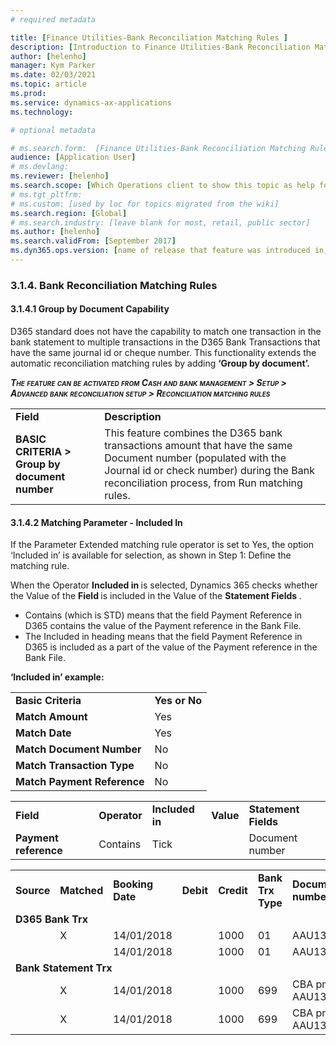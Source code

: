 ```yaml
---
# required metadata

title: [Finance Utilities-Bank Reconciliation Matching Rules ]
description: [Introduction to Finance Utilities-Bank Reconciliation Matching Rules]
author: [helenho]
manager: Kym Parker
ms.date: 02/03/2021
ms.topic: article
ms.prod: 
ms.service: dynamics-ax-applications
ms.technology: 

# optional metadata

# ms.search.form:  [Finance Utilities-Bank Reconciliation Matching Rules ]
audience: [Application User]
# ms.devlang: 
ms.reviewer: [helenho]
ms.search.scope: [Which Operations client to show this topic as help for, to be set by content strategist, see list here: https://microsoft.sharepoint.com/teams/DynDoc/_layouts/15/WopiFrame.aspx?sourcedoc={23419e1c-eb64-42e9-aa9b-79875b428718}&action=edit&wd=target%28Core%20Dynamics%20AX%20CP%20requirements%2Eone%7C4CC185C0%2DEFAA%2D42CD%2D94B9%2D8F2A45E7F61A%2FVersions%20list%20for%20docs%20topics%7CC14BE630%2D5151%2D49D6%2D8305%2D554B5084593C%2F%29]
# ms.tgt_pltfrm: 
# ms.custom: [used by loc for topics migrated from the wiki]
ms.search.region: [Global]
# ms.search.industry: [leave blank for most, retail, public sector]
ms.author: [helenho]
ms.search.validFrom: [September 2017]
ms.dyn365.ops.version: [name of release that feature was introduced in, see list here: https://microsoft.sharepoint.com/teams/DynDoc/_layouts/15/WopiFrame.aspx?sourcedoc={23419e1c-eb64-42e9-aa9b-79875b428718}&action=edit&wd=target%28Core%20Dynamics%20AX%20CP%20requirements%2Eone%7C4CC185C0%2DEFAA%2D42CD%2D94B9%2D8F2A45E7F61A%2FVersions%20list%20for%20docs%20topics%7CC14BE630%2D5151%2D49D6%2D8305%2D554B5084593C%2F%29]
---
```


### 3.1.4. Bank Reconciliation Matching Rules
#### 3.1.4.1	Group by Document Capability

D365 standard does not have the capability to match one transaction in the bank statement to multiple transactions in the D365 Bank Transactions that have the same journal id or cheque number. This functionality extends the automatic reconciliation matching rules by adding <b> ‘Group by document’. </b>

***<span style="font-variant:small-caps;">The feature can be activated from Cash and bank management &gt;
Setup &gt; Advanced bank reconciliation setup &gt; Reconciliation matching rules </span>***

<table>
    <tr>
                 <td>  <b> Field  </b> </ td> 
                 <td>  <b>Description  </b> </ td>         
   </tr>   
    <tr>
       <td> <b> BASIC CRITERIA > Group by document number  </b></td>    
       <td> This feature combines the D365 bank transactions amount that have the same Document number (populated with the Journal id or check number) during the Bank reconciliation process, from Run matching rules.  </td> 	   
    </tr> 
        
</table>

#### 3.1.4.2 Matching Parameter - Included In
If the Parameter Extended matching rule operator is set to Yes, the option ‘Included in’ is available for selection, as shown in Step 1: Define the matching rule. 

When the Operator <b> Included in </b> is selected, Dynamics 365 checks whether the Value of the <b> Field </b> is included in the Value of the <b> Statement Fields </b>.

-	Contains (which is STD) means that the field Payment Reference in D365 contains the value of the Payment reference in the Bank File.
-	The Included in heading means that the field Payment Reference in D365 is included as a part of the value of the Payment reference in the Bank File.

<b> ‘Included in’ example: </b>

<table>
    <tr>
                 <td>  <b> Basic Criteria </b> </td> 
                 <td>  <b> Yes or No </b> </td>         
   </tr>   
    <tr>
       <td> <b> Match Amount </b></td>    
       <td> Yes </td> 	   
    </tr> 
     <tr>
       <td> <b> Match Date </b></td>    
       <td> Yes </td> 	   
    </tr> 
    <tr>
       <td> <b> Match Document Number </b></td>    
       <td> No </td> 	   
    </tr>  
    <tr>
       <td> <b> Match Transaction Type </b></td>    
       <td> No </td> 	   
    </tr>
     <tr>
       <td> <b> Match Payment Reference</b></td>    
       <td> No </td> 	   
    </tr>
</table>

<table>
    <tr>
                 <td>  <b> Field </b> </td> 
                 <td>  <b> Operator </b> </td>   
                 <td>  <b> Included in </b> </td> 
                 <td>  <b> Value </b> </td>
                 <td>  <b> Statement Fields </b> </td>
   </tr>   
    <tr>
       <td> <b> Payment reference </b></td>    
       <td> Contains </td> 
       <td> Tick </td> 
       <td>  </td> 
       <td> Document number </td> 
    </tr>         
</table>

<table>
    <tr>
                 <td>  <b> Source </b> </td> 
                 <td>  <b>Matched </b> </td>      
                 <td>  <b>Booking Date </b> </td>  
                 <td>  <b>Debit </b> </td>  
                 <td>  <b>Credit </b> </td>  
                 <td>  <b>Bank Trx Type </b> </td>  
                 <td>  <b>Document number  </b> </td>  
   </tr>   
   <tr>
       <td colspan = "7"> <b> D365 Bank Trx </b></td>    
   </tr>
   <tr>
       <td >  </td> 	  
       <td> X </td>
       <td> 14/01/2018 </td>
       <td> </td>
       <td> 1000 </td>
       <td> 01 </td>
       <td> AAU1367611 </td>
    </tr> 
   <tr>
       <td >  </td> 	  
       <td>  </td>
       <td> 14/01/2018 </td>
       <td> </td>
       <td> 1000 </td>
       <td> 01 </td>
       <td> AAU1367612 </td>
    </tr> 
    <tr>
       <td colspan = "7"> <b> Bank Statement Trx </b></td>    
   </tr>
    <tr>
       <td >  </td> 	  
       <td> X </td>
       <td> 14/01/2018 </td>
       <td> </td>
       <td> 1000 </td>
       <td> 699 </td>
       <td> CBA pmt AAU1367611  </td>
    </tr> 
    <tr>
       <td >  </td> 	  
       <td> X </td>
       <td> 14/01/2018 </td>
       <td> </td>
       <td> 1000 </td>
       <td> 699 </td>
       <td> CBA pmt AAU1367613  </td>
    </tr>
</table>
